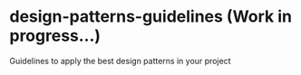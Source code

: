 # design-patterns-guidelines  (Work in progress...)
Guidelines to apply the best design patterns in your project
